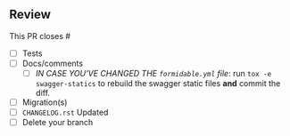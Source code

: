 ## Review

This PR closes #<!-- issue number -->

* [ ] Tests<!-- mandatory -->
* [ ] Docs/comments
  * [ ] *IN CASE YOU'VE CHANGED THE `formidable.yml` file*: run ``tox -e swagger-statics`` to rebuild the swagger static files **and** commit the diff.
* [ ] Migration(s)
* [ ] `CHANGELOG.rst` Updated
* [ ] Delete your branch

<!-- THE FOLLOWING IS ONLY FOR A RELEASE PULL-REQUEST -->
<!-- uncomment the block to make it real

## Release

* [ ] Change `formidable.version` with the appropriate tag
* [ ] Amend `CHANGELOG.rst` (check the release date)
* [ ] *If the version deprecates one or more feature(s)* check the docs `deprecations.rst` file and change it if necessary.
* [ ] Commit this as "Release x.y.z"
* [ ] Push this commit and wait for CI to be green
* [ ] Tag the appropriate commit with the appropriate tag (i.e. not the "back to dev one")
* [ ] DON'T FORGET TO MAKE THE "BACK TO DEV COMMIT"
* [ ] Your PR should be ready at this stage, wait for complete review.

**Once the PR is reviewed**

* [ ] Merge using Github or `git checkout master && git merge --ff my-release-branch` (fast forward is nice, even if not required)
* [ ] Push the tag (using: `git push --tags`)
* [ ] Edit the release (copy/paste CHANGELOG)
* [ ] Generate the release files **using the tagged commit**
* [ ] Publish the new release to PyPI using `twine upload`
* [ ] Delete the release branch
-->
